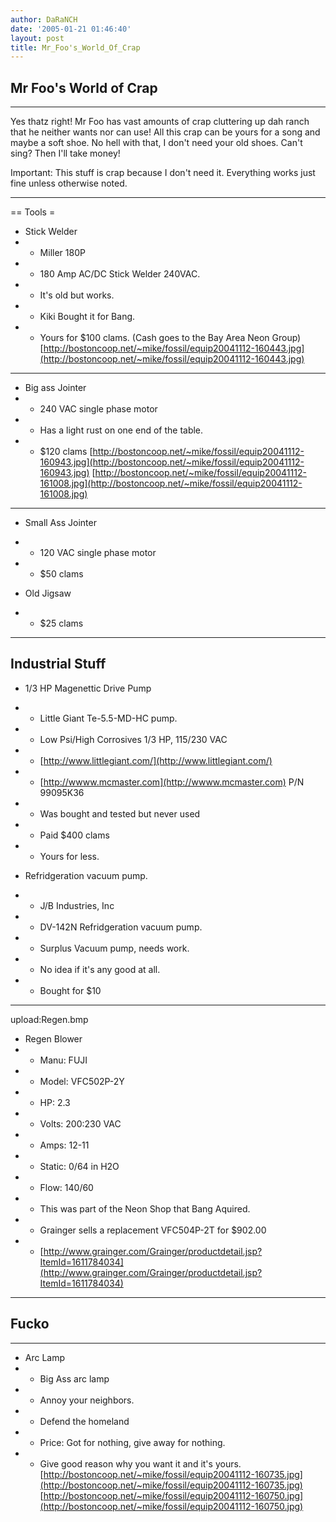 ```yaml
---
author: DaRaNCH
date: '2005-01-21 01:46:40'
layout: post
title: Mr_Foo's_World_Of_Crap
---
```


## Mr Foo's World of Crap
----

Yes thatz right!  Mr Foo has vast amounts of crap cluttering up dah ranch that he neither wants nor can use!  All this crap can be yours for a song and maybe a soft shoe.  No hell with that, I don't need your old shoes.  Can't sing?  Then I'll take money!

Important: This stuff is crap because I don't need it.  Everything works just fine unless otherwise noted.

----

== Tools =

* Stick Welder
* * Miller 180P
* * 180 Amp AC/DC Stick Welder 240VAC.
* * It's old but works.
* * Kiki Bought it for Bang.  
* * Yours for $100 clams. (Cash goes to the Bay Area Neon Group)
[http://bostoncoop.net/~mike/fossil/equip20041112-160443.jpg](http://bostoncoop.net/~mike/fossil/equip20041112-160443.jpg)

----

* Big ass Jointer
* * 240 VAC single phase motor
* * Has a light rust on one end of the table.
* * $120 clams
[http://bostoncoop.net/~mike/fossil/equip20041112-160943.jpg](http://bostoncoop.net/~mike/fossil/equip20041112-160943.jpg)
[http://bostoncoop.net/~mike/fossil/equip20041112-161008.jpg](http://bostoncoop.net/~mike/fossil/equip20041112-161008.jpg)

----

* Small Ass Jointer
* * 120 VAC single phase motor
* * $50 clams

* Old Jigsaw
* * $25 clams

----
## Industrial Stuff

* 1/3 HP Magenettic Drive Pump
* * Little Giant Te-5.5-MD-HC pump.
* * Low Psi/High Corrosives 1/3 HP, 115/230 VAC
* * [http://www.littlegiant.com/](http://www.littlegiant.com/)
* * [http://wwww.mcmaster.com](http://wwww.mcmaster.com) P/N 99095K36 
* * Was bought and tested but never used
* * Paid  $400 clams
* * Yours for less.

* Refridgeration vacuum pump.
* * J/B Industries, Inc 
* * DV-142N  Refridgeration vacuum pump.
* * Surplus Vacuum pump, needs work.
* * No idea if it's any good at all.
* * Bought for $10 

----
upload:Regen.bmp

* Regen Blower
* * Manu: FUJI
* * Model: VFC502P-2Y
* * HP: 2.3 
* * Volts: 200:230 VAC
* * Amps: 12-11
* * Static: 0/64 in H2O
* * Flow: 140/60
* * This was part of the Neon Shop that Bang Aquired.
* * Grainger sells a replacement VFC504P-2T for $902.00
* * [http://www.grainger.com/Grainger/productdetail.jsp?ItemId=1611784034](http://www.grainger.com/Grainger/productdetail.jsp?ItemId=1611784034)
----
## Fucko

----

* Arc Lamp
* * Big Ass arc lamp
* * Annoy your neighbors.
* * Defend the homeland
* * Price: Got for nothing, give away for nothing.  
* * Give good reason why you want it and it's yours.
[http://bostoncoop.net/~mike/fossil/equip20041112-160735.jpg](http://bostoncoop.net/~mike/fossil/equip20041112-160735.jpg)
[http://bostoncoop.net/~mike/fossil/equip20041112-160750.jpg](http://bostoncoop.net/~mike/fossil/equip20041112-160750.jpg)
